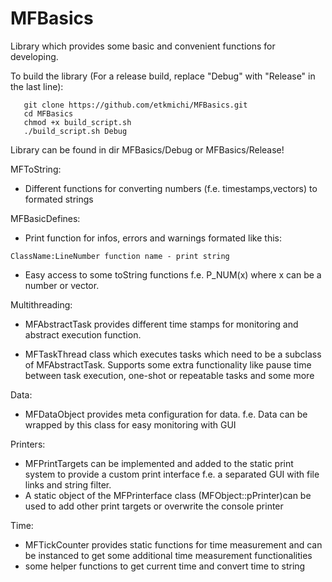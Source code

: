 # MFBasics
Library which provides some basic and convenient functions for developing.

To build the library (For a release build, replace "Debug" with "Release" in the last line):
```
   git clone https://github.com/etkmichi/MFBasics.git
   cd MFBasics
   chmod +x build_script.sh
   ./build_script.sh Debug
```
Library can be found in dir MFBasics/Debug or MFBasics/Release!


MFToString:

   * Different functions for converting numbers (f.e. timestamps,vectors) to formated strings

MFBasicDefines:

   * Print function for infos, errors and warnings formated like this: 


    ClassName:LineNumber function name - print string
   * Easy access to some toString functions f.e. P_NUM(x) where x can be a number or vector.

Multithreading:
   * MFAbstractTask provides different time stamps for monitoring and abstract execution function.

   * MFTaskThread class which executes tasks which need to be a subclass of MFAbstractTask. Supports some extra functionality like pause time between task execution, one-shot or repeatable tasks and some more

Data:

   *  MFDataObject provides meta configuration for data. f.e. Data can be wrapped by this class for easy monitoring with GUI

Printers:
   * MFPrintTargets can be implemented and added to the static print system to provide a custom print interface f.e. a separated GUI with file links and string filter.
   * A static object of the MFPrinterface class (MFObject::pPrinter)can be used to add other print targets or overwrite the console printer

Time:

   * MFTickCounter provides static functions for time measurement and can be instanced to get some additional time measurement functionalities
   * some helper functions to get current time and convert time to string

